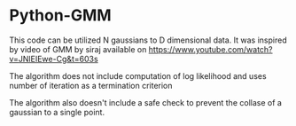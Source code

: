 # Python-GMM

This code can be utilized N gaussians to D dimensional data. It 
was inspired by video of GMM by siraj available
on https://www.youtube.com/watch?v=JNlEIEwe-Cg&t=603s

The algorithm does not include computation of log likelihood
and uses number of iteration as a termination criterion

The algorithm also doesn't include a safe check to prevent the
collase of a gaussian to a single point.

